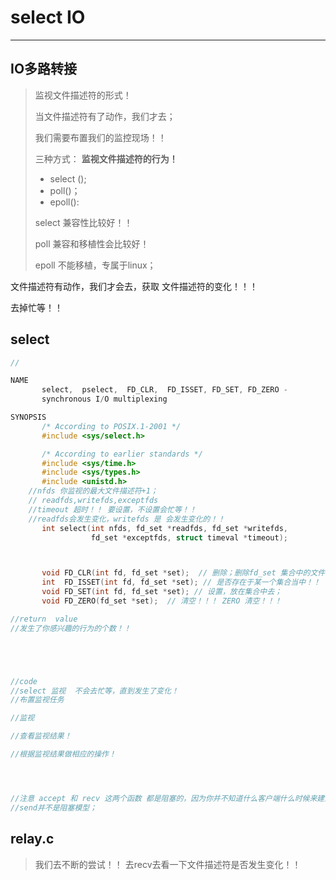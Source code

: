 # select IO





---

## IO多路转接

>监视文件描述符的形式！
>
>当文件描述符有了动作，我们才去；
>
>我们需要布置我们的监控现场！！
>
>三种方式： **监视文件描述符的行为！**
>
>* select ();
>* poll()；
>* epoll():
>
>select 兼容性比较好！！
>
>poll  兼容和移植性会比较好！
>
>epoll 不能移植，专属于linux；



文件描述符有动作，我们才会去，获取 文件描述符的变化！！！

去掉忙等！！

## select

````c
//

NAME
       select,  pselect,  FD_CLR,  FD_ISSET, FD_SET, FD_ZERO -  
       synchronous I/O multiplexing

SYNOPSIS
       /* According to POSIX.1-2001 */
       #include <sys/select.h>

       /* According to earlier standards */
       #include <sys/time.h>
       #include <sys/types.h>
       #include <unistd.h>
	//nfds 你监视的最大文件描述符+1；
    // readfds,writefds,exceptfds
    //timeout 超时！！ 要设置，不设置会忙等！！
    //readfds会发生变化，writefds 是 会发生变化的！！
       int select(int nfds, fd_set *readfds, fd_set *writefds,  
                  fd_set *exceptfds, struct timeval *timeout);



       void FD_CLR(int fd, fd_set *set);  // 删除；删除fd_set 集合中的文件描述符；
       int  FD_ISSET(int fd, fd_set *set); // 是否存在于某一个集合当中！！
       void FD_SET(int fd, fd_set *set); // 设置，放在集合中去；
       void FD_ZERO(fd_set *set);  // 清空！！！ ZERO 清空！！！

//return  value
//发生了你感兴趣的行为的个数！！





//code
//select 监视  不会去忙等，直到发生了变化！
//布置监视任务

//监视

//查看监视结果！

//根据监视结果做相应的操作！




//注意 accept 和 recv 这两个函数 都是阻塞的，因为你并不知道什么客户端什么时候来建立连接，或者发送信息！！！
//send并不是阻塞模型；
````

## relay.c

>我们去不断的尝试！！ 去recv去看一下文件描述符是否发生变化！！